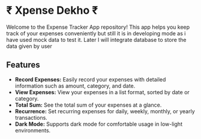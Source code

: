 

#  ₹ Xpense Dekho ₹

Welcome to the Expense Tracker App repository! This app helps you keep track of your expenses conveniently but still it is in developing mode as i have used mock data to test it. Later I will integrate database to store the data given by user
## Features

- **Record Expenses:** Easily record your expenses with detailed information such as amount, category, and date.
- **View Expenses:** View your expenses in a list format, sorted by date or category.
- **Total Sum:** See the total sum of your expenses at a glance.
- **Recurrence:** Set recurring expenses for daily, weekly, monthly, or yearly transactions.
- **Dark Mode:** Supports dark mode for comfortable usage in low-light environments.

